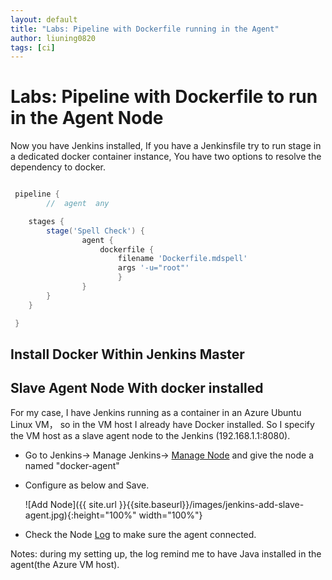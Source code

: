 ```yaml
---
layout: default
title: "Labs: Pipeline with Dockerfile running in the Agent"
author: liuning0820
tags: [ci]
---
```


# Labs: Pipeline with Dockerfile to run in the Agent Node

Now you have Jenkins installed, If you have a Jenkinsfile try to run stage in a dedicated docker container instance, You have two options to resolve the dependency to docker.

```groovy

 pipeline {
        //  agent  any

    stages {
        stage('Spell Check') {
                agent {
                    dockerfile {
                        filename 'Dockerfile.mdspell'
                        args '-u="root"'
                        }
                }
        }
    }

 }

```

## Install Docker Within Jenkins Master

## Slave Agent Node With docker installed

For my case, I have Jenkins running as a container in an Azure Ubuntu Linux VM， so in the VM host I already have Docker installed.
So I specify the VM host as a slave agent node to the Jenkins (192.168.1.1:8080).

- Go to Jenkins-> Manage Jenkins-> [Manage Node](http://192.168.1.1:8080/computer/new) and give the node a named "docker-agent"
- Configure as below and Save.

    ![Add Node]({{ site.url }}{{site.baseurl}}/images/jenkins-add-slave-agent.jpg){:height="100%" width="100%"}

- Check the Node [Log](http://192.168.1.1:8080/computer/docker-agent/log) to make sure the agent connected.

Notes: during my setting up, the log remind me to have Java installed in the agent(the Azure VM host).
